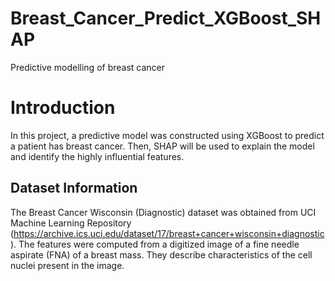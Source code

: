# Breast_Cancer_Predict_XGBoost_SHAP
Predictive modelling of breast cancer

# Introduction
In this project, a predictive model was constructed using XGBoost to predict a patient has breast cancer. Then, SHAP will be used to explain the model and identify the highly influential features.

## Dataset Information
The Breast Cancer Wisconsin (Diagnostic) dataset was obtained from UCI Machine Learning Repository (https://archive.ics.uci.edu/dataset/17/breast+cancer+wisconsin+diagnostic). The features were computed from a digitized image of a fine needle aspirate (FNA) of a breast mass. They describe characteristics of the cell nuclei present in the image.
